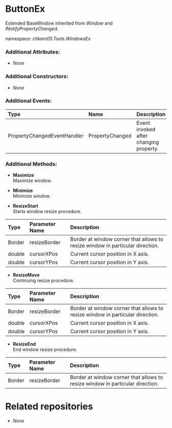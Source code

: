 # ButtonEx
Extended BaseWindow inherited from _Window_ and _INotifyPropertyChanged_.

namespace: _chkam05.Tools.WindowsEx_

### Additional Attributes:

- _None_

### Additional Constructors:

- _None_

### Additional Events:

| Type                        | Name             | Description |
|:----------------------------|:-----------------|:------------|
| PropertyChangedEventHandler | PropertyChanged  | Event invoked after changing property. |

### Additional Methods:

- **Maximize**  
Maximize window.  

- **Minimize**  
Minimize window.  

- **ResizeStart**  
Starts window resize procedure.

| Type   | Parameter Name   | Description |
|:-------|:-----------------|:------------|
| Border | resizeBorder     | Border at window corner that allows to resize window in particular direction. |
| double | cursorXPos       | Current cursor position in X axis. |
| double | cursorYPos       | Current cursor position in Y axis. |

- **ResizeMove**  
Continuing resize procedure.

| Type   | Parameter Name   | Description |
|:-------|:-----------------|:------------|
| Border | resizeBorder     | Border at window corner that allows to resize window in particular direction. |
| double | cursorXPos       | Current cursor position in X axis. |
| double | cursorYPos       | Current cursor position in Y axis. |

- **ResizeEnd**  
End window resize procedure.

| Type   | Parameter Name   | Description |
|:-------|:-----------------|:------------|
| Border | resizeBorder     | Border at window corner that allows to resize window in particular direction. |

# Related repositories

- _None_
